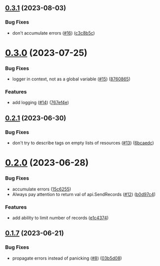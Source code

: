 ## [0.3.1](https://github.com/observeinc/aws-snapshot/compare/v0.3.0...v0.3.1) (2023-08-03)


### Bug Fixes

* don't accumulate errors ([#16](https://github.com/observeinc/aws-snapshot/issues/16)) ([c3c8b5c](https://github.com/observeinc/aws-snapshot/commit/c3c8b5ce6c6b053272ba1dcb730f97919f428ad5))



# [0.3.0](https://github.com/observeinc/aws-snapshot/compare/v0.2.1...v0.3.0) (2023-07-25)


### Bug Fixes

* logger in context, not as a global variable ([#15](https://github.com/observeinc/aws-snapshot/issues/15)) ([8760865](https://github.com/observeinc/aws-snapshot/commit/876086585159cdf86e006ba9eb75e5ab1ec25228))


### Features

* add logging ([#14](https://github.com/observeinc/aws-snapshot/issues/14)) ([767ef4e](https://github.com/observeinc/aws-snapshot/commit/767ef4e0408e159210d6367aadee525968417415))



## [0.2.1](https://github.com/observeinc/aws-snapshot/compare/v0.2.0...v0.2.1) (2023-06-30)


### Bug Fixes

* don't try to describe tags on empty lists of resources ([#13](https://github.com/observeinc/aws-snapshot/issues/13)) ([6bcaedc](https://github.com/observeinc/aws-snapshot/commit/6bcaedca9687d92ec12552625df1e761ebf9378f))



# [0.2.0](https://github.com/observeinc/aws-snapshot/compare/v0.1.7...v0.2.0) (2023-06-28)


### Bug Fixes

* accumulate errors ([15c6255](https://github.com/observeinc/aws-snapshot/commit/15c6255b079b057bb4ebe072890c8f0949a4cacf))
* Always pay attention to return val of api.SendRecords ([#12](https://github.com/observeinc/aws-snapshot/issues/12)) ([b0d97c4](https://github.com/observeinc/aws-snapshot/commit/b0d97c4e4aa12a720b1ba1771676aecc1eb299e8))


### Features

* add ability to limit number of records ([e1c4374](https://github.com/observeinc/aws-snapshot/commit/e1c43747b5099529f432a7ff0ed3bf968e370932))



## [0.1.7](https://github.com/observeinc/aws-snapshot/compare/v0.1.6...v0.1.7) (2023-06-21)


### Bug Fixes

* propagate errors instead of panicking ([#8](https://github.com/observeinc/aws-snapshot/issues/8)) ([03b5d08](https://github.com/observeinc/aws-snapshot/commit/03b5d0894659ce6046b4c599b480ed0a1fdc715e))




